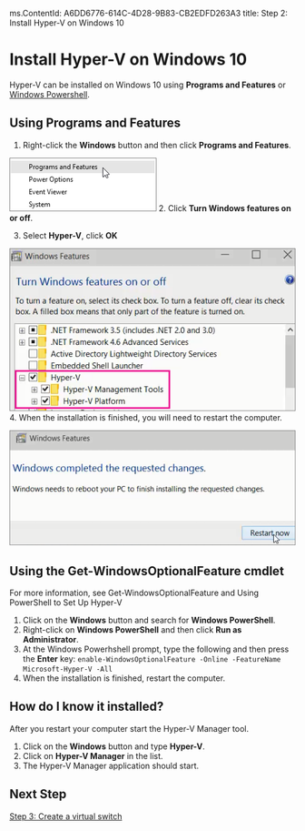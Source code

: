 ms.ContentId: A6DD6776-614C-4D28-9B83-CB2EDFD263A3
title: Step 2: Install Hyper-V on Windows 10

# Install Hyper-V on Windows 10

Hyper-V can be installed on Windows 10 using **Programs and Features** or [Windows Powershell](#Using-the-Get-WindowsOptionalFeature-cmdlet).


## Using Programs and Features
1. Right-click the **Windows** button and then click **Programs and Features**.

  ![](media\programs_and_features.png)
2. Click **Turn Windows features on or off**.

3. Select **Hyper-V**, click **OK**

  ![](media\hyper-v_feature_selected.png)
4. When the installation is finished, you will need  to restart the computer.

  ![](media\restart.png)
  
## Using the Get-WindowsOptionalFeature cmdlet
For more information, see Get-WindowsOptionalFeature and Using PowerShell to Set Up Hyper-V

1. Click on the **Windows** button and search for **Windows PowerShell**. 
2. Right-click on **Windows PowerShell** and then click **Run as Administrator**.
3. At the Windows Powerhshell prompt, type the following and then press the **Enter** key: 
```enable-WindowsOptionalFeature -Online -FeatureName Microsoft-Hyper-V -All``` 
4. When the installation is finished, restart the computer. 

## How do I know it installed?
After you restart your computer start the Hyper-V Manager tool. 

1. Click on the **Windows** button and type **Hyper-V**.
2. Click on **Hyper-V Manager** in the list.
3. The Hyper-V Manager application should start.


## Next Step 
[Step 3: Create a virtual switch](walkthrough_virtual_switch.md) 